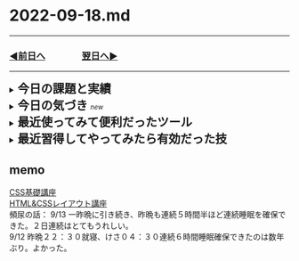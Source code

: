 # 2022-09-18.md
  
---

### [◀️前日へ](https://github.com/yuasys/chatty-journal/blob/main/2022/09/2022-09-17.md)&emsp;&emsp;&emsp;&emsp;[翌日へ▶️](https://github.com/yuasys/chatty-journal/blob/main/2022/09/2022-09-19.md)

---

<details>
<summary><h2 style="display:inline">今日の課題と実績</h2></summary>
 <h3>やりたいこと/やったこと</h3>
 <ol>
  <li>Next.jsチュートリアルを演習</li>
   <br>
   <p>今日は主にプロジェクトの自動生成からindex.jsの書き換えとCSSの当て方について学びました。<br>
    詳しいソースコードなどの成果物は<a href="https://github.com/yuasys/nextjs-blog.git">このリポジトリ</a>を参照してください。<br>
    また、学習経過や参考メモは<a href="https://docs.google.com/document/d/1D6LQcBH2jFP820-rI8iaqd67tvonRbR3z0iPZJp3gEM/edit#">ここ（閲覧権限者に限定公開）</a>に記録しました。
  </p>
 </ol>
 </details>

<details>
 <summary><h2 style="display:inline">今日の気づき&nbsp;</h2><small><i>new</i></small></summary>
 <ul>
  <li>なぜNext.jsなどReact系の流行が著しいのか、今日は実際にやってみてその理由が少しわかりました。</li>

 </ul>
 </details>

<details>
  <summary><h2 style="display:inline">最近使ってみて便利だったツール</h2></summary>
  <ul>
   <li>オンラインツール：<a href="https://favicon-generator.mintsu-dev.com/">ファビコンジェネレータ</a>で任意の画像をfaviconに変換</li>
   <li>オンラインツール：<a href="https://placehold.jp/">プレスホルダー</a>で任意サイズのダミー画像を生成</li>
  </ul>
</details>

 <details>
  <summary><h2 style="display:inline"?>最近習得してやってみたら有効だった技</h2></summary>

  <ul>
   <li>Vscodeエディタでlorem20とするとワード数２０のダミー段落が得られる。</li>
   <li>画面のキャッシュデータの削除／更新</li>
   <div><img src="../../images/fig22-09-07_1.png" style="width:640px;" alt=""></div>
  </ul>
</details>

## memo

[CSS基礎講座](https://youtube.com/playlist?list=PLwM1-TnN_NN5jWN09yjtxWng2XZa88ate)  
[HTML&CSSレイアウト講座](https://youtube.com/playlist?list=PLwM1-TnN_NN5x6_-OTH9BFVgbYg_l7oEN)  
頻尿の話：
  9/13 一昨晩に引き続き、昨晩も連続５時間半ほど連続睡眠を確保できた。２日連続はとてもうれしい。  
  9/12 昨晩２２：３０就寝、けさ０４：３０連続６時間睡眠確保できたのは数年ぶり。よかった。
